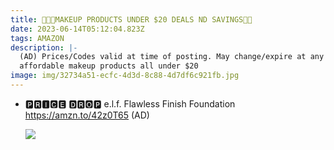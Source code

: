 ```yaml
---
title: 🎀💄🎨MAKEUP PRODUCTS UNDER $20 DEALS ND SAVINGS💸💸
date: 2023-06-14T05:12:04.823Z
tags: AMAZON
description: |-
  (AD) Prices/Codes valid at time of posting. May change/expire at any time.
  affordable makeup products all under $20
image: img/32734a51-ecfc-4d3d-8c88-4d7df6c921fb.jpg
---
```

* 🅿🆁🅸🅲🅴 🅳🆁🅾🅿
  e.l.f. Flawless Finish Foundation 
  https://amzn.to/42z0T65 (AD)<!--StartFragment-->

  ![](https://m.media-amazon.com/images/I/51Er8v-sr9L._SL1500_.jpg)

  <!--EndFragment-->

  ![]()